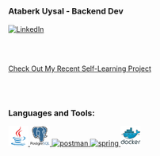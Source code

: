 ### Ataberk Uysal  - Backend Dev <p align="left">

<a href="https://linkedin.com/in/ataberkuysal" target="blank"><img align="center" src="https://github.com/ataberkuysal/ataberkuysal/assets/54504620/7cf3eff9-1552-4a37-8e62-836555499af3" alt="LinkedIn" height="30" width="100" /></a>
</p>
<br></br>

<p align="left">
<a href="https://github.com/ataberkuysal/entertainment-media" target="blank">Check Out My Recent Self-Learning Project
</a>
</p>

<br></br>


<h3 align="left">Languages and Tools:</h3>
<p align="left">  </a> <a href="https://www.java.com" target="_blank" rel="noreferrer"> <img src="https://raw.githubusercontent.com/devicons/devicon/master/icons/java/java-original.svg" alt="java" width="40" height="40"/> </a> <a href="https://www.postgresql.org" target="_blank" rel="noreferrer"> <img src="https://raw.githubusercontent.com/devicons/devicon/master/icons/postgresql/postgresql-original-wordmark.svg" alt="postgresql" width="40" height="40"/> </a> <a href="https://postman.com" target="_blank" rel="noreferrer"> <img src="https://www.vectorlogo.zone/logos/getpostman/getpostman-icon.svg" alt="postman" width="40" height="40"/> </a> <a href="https://spring.io/" target="_blank" rel="noreferrer"> <img src="https://www.vectorlogo.zone/logos/springio/springio-icon.svg" alt="spring" width="40" height="40"/> </a> <a href="https://www.docker.com/" target="_blank" rel="noreferrer"> <img src="https://raw.githubusercontent.com/devicons/devicon/master/icons/docker/docker-original-wordmark.svg" alt="docker" width="40" height="40"/> </p>
